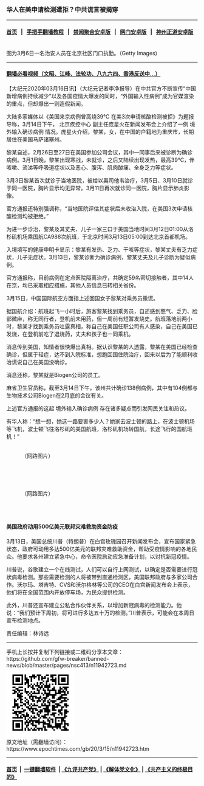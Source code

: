 ### 华人在美申请检测遭拒？中共谎言被揭穿
------------------------

#### [首页](https://github.com/gfw-breaker/banned-news/blob/master/README.md) &nbsp;&nbsp;|&nbsp;&nbsp; [手把手翻墙教程](https://github.com/gfw-breaker/guides/wiki) &nbsp;&nbsp;|&nbsp;&nbsp; [禁闻聚合安卓版](https://github.com/gfw-breaker/bn-android) &nbsp;&nbsp;|&nbsp;&nbsp; [网门安卓版](https://github.com/oGate2/oGate) &nbsp;&nbsp;|&nbsp;&nbsp; [神州正道安卓版](https://github.com/SzzdOgate/update) 



<div><img alt="" class="aligncenter wp-post-image" src="https://i.epochtimes.com/assets/uploads/2020/03/GettyImages-1205463498-600x400.jpg"/>
<div class="red16 caption">
 图为3月6日一名治安人员在北京社区门口执勤。（Getty Images)
</div>
</div><hr/>

#### [翻墙必看视频（文昭、江峰、法轮功、八九六四、香港反送中...）](https://github.com/gfw-breaker/banned-news/blob/master/pages/link3.md)

<div><p>
 【大纪元2020年03月16日讯】（大纪元记者李净报导）在中共官方不断宣传“中国新增病例持续减少”以及各国疫情大爆发的同时，“外国输入性病例”成为官媒渲染的重点，但却爆出一则造假新闻。
</p>
<p>
 大陆多家媒体以《美国来京病例曾高烧39℃ 在美3次申请核酸检测被拒》为题报导称，3月14日下午，
 <ok href="https://www.epochtimes.com/gb/tag/%E5%8C%97%E4%BA%AC%E7%96%BE%E6%8E%A7%E4%B8%AD%E5%BF%83.html">
  北京疾控中心
 </ok>
 副主任庞星火在新闻发布会上介绍了一例
 <ok href="https://www.epochtimes.com/gb/tag/%E5%A2%83%E5%A4%96%E8%BE%93%E5%85%A5%E7%A1%AE%E8%AF%8A%E7%97%85%E4%BE%8B.html">
  境外输入确诊病例
 </ok>
 情况。庞星火介绍，黎某，女，在中国的户籍地为重庆市，长期居住在美国马萨诸塞州。
</p>
<p>
 黎某自述，2月26日至27日在美国参加公司会议，其中一同事后来被诊断为确诊病例。3月1日晚，黎某出现寒战，未就诊，之后又陆续出现发热，最高39℃，伴咳嗽、流涕等呼吸道症状以及恶心、腹泻、肌肉酸痛、全身乏力等症状。
</p>
<p>
 3月3日黎某首次就诊于当地医院，被给以奥司他韦治疗，3月5日、3月10日就诊于同一医院，胸片显示均无异常。3月11日再次就诊同一医院，胸片显示肺炎影像。
</p>
<p>
 官方通报还特别强调称，“当地医院评估其症状后未收治入院，在美国3次申请核酸检测均被拒绝。”
</p>
<p>
 为进一步诊治，黎某及其丈夫、儿子一家三口于美国当地时间3月12日01:00从洛杉矶机场乘国航CA988次航班，于北京时间3月13日05:00到达北京首都机场。
</p>
<p>
 入境填写的健康申明卡显示：黎某有发热、乏力、干咳等症状，黎某丈夫有乏力症状，儿子无症状。3月13日，黎某诊断为确诊病例，黎某丈夫及儿子诊断为疑似病例。
</p>
<p>
 官方通报称，目前病例在定点医院隔离治疗，共确定59名密切接触者，其中14人在京，均已采取相应措施，其他人员信息已转相关省份。
</p>
<p>
 3月15日，中国国际航空方面指上述回国女子黎某对乘务员撒谎。
</p>
<p>
 据国航介绍：航班起飞一小时后，旅客黎某找到乘务员，自述感到憋气、乏力、脸部微麻，称无同行者，登机前未用药，但一周前有短暂发烧史。航班落地前两小时，黎某才找到乘务员吐露真相，称自己在美国任职公司有人感染，自己在美国已发烧，在登机前吃了退烧药，丈夫和孩子也一同乘机。
</p>
<p>
 消息传到美国，知情者很快爆出真相。据认识黎某的人透露，黎某在美国已经检查确诊，但属于轻症，达不到入院标准，想跑回国住院治疗，回来以后为了能顺利收治谎说自己在美国没确诊。
</p>
<p>
 消息还称，黎某就是Biogen公司的员工。
</p>
<p>
 麻省卫生官员称，截至3月14日下午，该州共计确诊138例病例，其中有104例都与生物技术公司Biogen在2月底的会议有关。
</p>
<p>
</p>
<p>
 上述官方通报的这起
 <ok href="https://www.epochtimes.com/gb/tag/%E5%A2%83%E5%A4%96%E8%BE%93%E5%85%A5%E7%A1%AE%E8%AF%8A%E7%97%85%E4%BE%8B.html">
  境外输入确诊病例
 </ok>
 存在诸多疑点而引发网民关注和热议。
</p>
<p>
 有华人称：“想一想，她这一路要害多少人？她家去波士顿的路上，在波士顿机场等飞机，波士顿飞往洛杉矶的美国航班，洛杉矶机场转国航，长途飞行的国航班机！”
</p>
<p>
</p>
<figure class="wp-caption aligncenter" id="attachment_11942820" style="width: 600px">
 <ok href="http://i.epochtimes.com/assets/uploads/2020/03/400fc7e02d3f4a71419e4751d61e4ff7-e1584310617839.jpg">
  <img alt="" class="size-full wp-image-11942820" src="http://i.epochtimes.com/assets/uploads/2020/03/400fc7e02d3f4a71419e4751d61e4ff7-e1584310617839.jpg"/>
 </ok>
 <br/><figcaption class="wp-caption-text">
  （网路图片）
 </figcaption><br/>
</figure><br/>
<figure class="wp-caption aligncenter" id="attachment_11942817" style="width: 342px">
 <ok href="http://i.epochtimes.com/assets/uploads/2020/03/3-8.jpg">
  <img alt="" class="size-full wp-image-11942817" src="http://i.epochtimes.com/assets/uploads/2020/03/3-8.jpg"/>
 </ok>
 <br/><figcaption class="wp-caption-text">
  （网路图片）
 </figcaption><br/>
</figure><br/>
<h4>
 美国政府动用500亿美元联邦灾难救助资金防疫
</h4>
<p>
 3月13日，美国总统川普（特朗普）在白宫玫瑰园召开新闻发布会，宣布国家紧急状态，政府可动用多达500亿美元的联邦灾难救助资金，帮助受疫情影响的各地民众。他要求各州建立紧急中心，命令医院启动应急准备计划，以对抗新冠疫情。
</p>
<p>
 川普说，谷歌建立一个在线测试，人们可以自行上网测试，以确定是否需要进行冠状病毒检测。那些需要检测的人将被带到直通检测区，美国联邦政府与多家公司合作。沃尔玛、塔吉特、CVS和沃尔格林等公司的CEO在白宫新闻发布会上表示，他们将在全国范围内开放停车场，为民众提供检测。
</p>
<p>
 此外，川普还宣布建立公私合作伙伴关系，以增加新冠病毒的检测能力。他说：“我们预计下周初，将可进行多达五十万的检测。”川普表示，可能会在本周日宣布检测地点。
</p>
<p>
</p>
<p>
</p>
<p>
 责任编辑：林诗远
</p>
</div>
<hr/>
手机上长按并复制下列链接或二维码分享本文章：<br/>
https://github.com/gfw-breaker/banned-news/blob/master/pages/nsc413/n11942723.md <br/>
<a href='https://github.com/gfw-breaker/banned-news/blob/master/pages/nsc413/n11942723.md'><img src='https://github.com/gfw-breaker/banned-news/blob/master/pages/nsc413/n11942723.md.png'/></a> <br/>
原文地址（需翻墙访问）：https://www.epochtimes.com/gb/20/3/15/n11942723.htm


------------------------
#### [首页](https://github.com/gfw-breaker/banned-news/blob/master/README.md) &nbsp;|&nbsp; [一键翻墙软件](https://github.com/gfw-breaker/nogfw/blob/master/README.md) &nbsp;| [《九评共产党》](https://github.com/gfw-breaker/9ping.md/blob/master/README.md#九评之一评共产党是什么) | [《解体党文化》](https://github.com/gfw-breaker/jtdwh.md/blob/master/README.md) | [《共产主义的终极目的》](https://github.com/gfw-breaker/gczydzjmd.md/blob/master/README.md)


<img src='http://gfw-breaker.win/banned-news/pages/nsc413/n11942723.md' width='0px' height='0px'/>